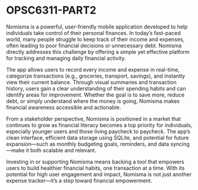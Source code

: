 # OPSC6311-PART2
Nomisma is a powerful, user-friendly mobile application developed to help individuals take control of their personal finances. In today’s fast-paced world, many people struggle to keep track of their income and expenses, often leading to poor financial decisions or unnecessary debt. Nomisma directly addresses this challenge by offering a simple yet effective platform for tracking and managing daily financial activity.

The app allows users to record every income and expense in real-time, categorize transactions (e.g., groceries, transport, savings), and instantly view their current balance. Through visual summaries and transaction history, users gain a clear understanding of their spending habits and can identify areas for improvement. Whether the goal is to save more, reduce debt, or simply understand where the money is going, Nomisma makes financial awareness accessible and actionable.

From a stakeholder perspective, Nomisma is positioned in a market that continues to grow as financial literacy becomes a top priority for individuals, especially younger users and those living paycheck to paycheck. The app’s clean interface, efficient data storage using SQLite, and potential for future expansion—such as monthly budgeting goals, reminders, and data syncing—make it both scalable and relevant.

Investing in or supporting Nomisma means backing a tool that empowers users to build healthier financial habits, one transaction at a time. With its potential for high user engagement and impact, Nomisma is not just another expense tracker—it’s a step toward financial empowerment.

